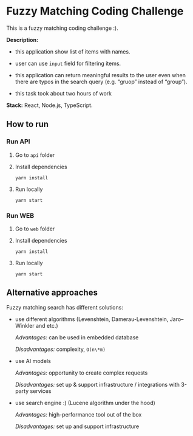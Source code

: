 # Fuzzy Matching Coding Challenge

This is a fuzzy matching coding challenge :).

**Description:**

- this application show list of items with names.

- user can use `input` field for filtering items.

- this application can return meaningful results to the user even when there are typos in the search query (e.g. “gruop” instead of “group”).

- this task took about two hours of work

**Stack:** React, Node.js, TypeScript.

## How to run

### Run API

1. Go to `api` folder

2. Install dependencies

   `yarn install`

3. Run locally

   `yarn start`

### Run WEB

1. Go to `web` folder

2. Install dependencies

   `yarn install`

3. Run locally

   `yarn start`

## Alternative approaches

Fuzzy matching search has different solutions:

- use different algorithms (Levenshtein, Damerau-Levenshtein, Jaro–Winkler and etc.)

  *Advantages:* can be used in embedded database

  *Disadvantages:* complexity, `O(n\*m)`

- use AI models

  *Advantages:* opportunity to create complex requests

  *Disadvantages:* set up & support infrastructure / integrations with 3-party services

- use search engine :) (Lucene algorithm under the hood)

  *Advantages:* high-performance tool out of the box

  *Disadvantages:* set up and support infrastructure

